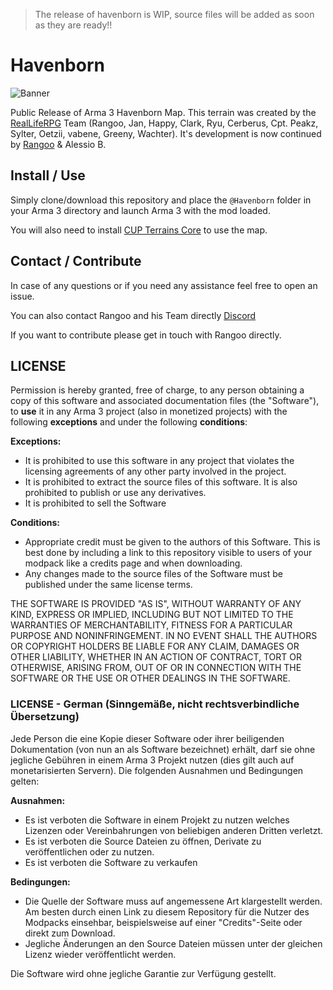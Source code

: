 > The release of havenborn is WIP, source files will be added as soon as they are ready!!

# Havenborn
![Banner](https://i.imgur.com/KjsMD03.png)

Public Release of Arma 3 Havenborn Map.
This terrain was created by the [RealLifeRPG](https://realliferpg.de/) Team (Rangoo, Jan, Happy, Clark, Ryu, Cerberus, Cpt. Peakz, Sylter, Oetzii, vabene, Greeny, Wachter). It's development is now continued by [Rangoo](https://github.com/Rangooo1337) & Alessio B.

## Install / Use
Simply clone/download this repository and place the `@Havenborn` folder in your Arma 3 directory and launch Arma 3 with the mod loaded.

You will also need to install [CUP Terrains Core](http://cup-arma3.org/) to use the map.

## Contact / Contribute
In case of any questions or if you need any assistance feel free to open an issue. 

You can also contact Rangoo and his Team directly [Discord](https://discord.gg/A6ZvQtt)

If you want to contribute please get in touch with Rangoo directly.

## LICENSE
Permission is hereby granted, free of charge, to any person obtaining a copy of this software and associated documentation files (the "Software"), to **use** it in any Arma 3 project (also in monetized projects) with the following **exceptions** and under the following **conditions**:

**Exceptions:**
- It is prohibited to use this software in any project that violates the licensing agreements of any other party involved in the project.
- It is prohibited to extract the source files of this software. It is also prohibited to publish or use any derivatives.
- It is prohibited to sell the Software

**Conditions:**
- Appropriate credit must be given to the authors of this Software. This is best done by including a link to this repository visible to users of your modpack like a credits page and when downloading.
- Any changes made to the source files of the Software must be published under the same license terms.

THE SOFTWARE IS PROVIDED "AS IS", WITHOUT WARRANTY OF ANY KIND, EXPRESS OR IMPLIED, INCLUDING BUT NOT LIMITED TO THE WARRANTIES OF MERCHANTABILITY, FITNESS FOR A PARTICULAR PURPOSE AND NONINFRINGEMENT. IN NO EVENT SHALL THE AUTHORS OR COPYRIGHT HOLDERS BE LIABLE FOR ANY CLAIM, DAMAGES OR OTHER LIABILITY, WHETHER IN AN ACTION OF CONTRACT, TORT OR OTHERWISE, ARISING FROM, OUT OF OR IN CONNECTION WITH THE SOFTWARE OR THE USE OR OTHER DEALINGS IN THE SOFTWARE.

### LICENSE - German (Sinngemäße, nicht rechtsverbindliche Übersetzung)
Jede Person die eine Kopie dieser Software oder ihrer beiligenden Dokumentation (von nun an als Software bezeichnet) erhält, darf sie ohne jegliche Gebühren in einem Arma 3 Projekt nutzen (dies gilt auch auf monetarisierten Servern). Die folgenden Ausnahmen und Bedingungen gelten:

**Ausnahmen:**
- Es ist verboten die Software in einem Projekt zu nutzen welches Lizenzen oder Vereinbahrungen von beliebigen anderen Dritten verletzt.
- Es ist verboten die Source Dateien zu öffnen, Derivate zu veröffentlichen oder zu nutzen.
- Es ist verboten die Software zu verkaufen

**Bedingungen:**
- Die Quelle der Software muss auf angemessene Art klargestellt werden. Am besten durch einen Link zu diesem Repository für die Nutzer des Modpacks einsehbar, beispielsweise auf einer "Credits"-Seite oder direkt zum Download.
- Jegliche Änderungen an den Source Dateien müssen unter der gleichen Lizenz wieder veröffentlicht werden.

Die Software wird ohne jegliche Garantie zur Verfügung gestellt.
